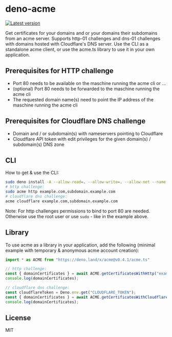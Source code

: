 # deno-acme
[![Latest version](https://deno.land/badge/acme/version)](https://deno.land/x/acme)

Get certificates for your domains and or your domains their subdomains from an acme server.
Supports http-01 challenges and dns-01 challenges with domains hosted with Cloudflare's DNS server.
Use the CLI as a standalone acme client, or use the acme.ts library to use it in your own application.

## Prerequisites for HTTP challenge
- Port 80 needs to be available on the maschine running the acme cli or ...
- (optional) Port 80 needs to be forwarded to the maschine running the acme cli
- The requested domain name(s) need to point the IP address of the maschine running the acme cli

## Prerequisites for Cloudflare DNS challenge
- Domain and / or subdomain(s) with nameservers pointing to Cloudflare
- Cloudflare API token with edit privileges for the given domain(s) / subdomain(s) DNS zone

## CLI
How to get & use the CLI:
```bash
sudo deno install -A --allow-read=. --allow-write=. --allow-net --name acme --root /usr/local/ https://deno.land/x/acme@v0.4.1/cli.ts
# http challenge:
sudo acme http example.com,subdomain.example.com
# cloudflare dns challenge:
acme cloudflare example.com,subdomain.example.com
```
Note: For http challenges permissions to bind to port 80 are needed. Otherwise use the root user or use `sudo` - like in the example above.

## Library
To use acme as a library in your application, add the following (minimal example with temporary & anonymous acme account creation):
```typescript
import * as ACME from "https://deno.land/x/acme@v0.4.1/acme.ts"

// http challenge:
const { domainCertificates } = await ACME.getCertificatesWithHttp("example.com");
console.log(domainCertificates);

// cloudflare dns challenge:
const cloudflareToken = Deno.env.get("CLOUDFLARE_TOKEN");
const { domainCertificates } = await ACME.getCertificatesWithCloudflare(cloudflareToken, "example.com");
console.log(domainCertificates);
```

## License
MIT